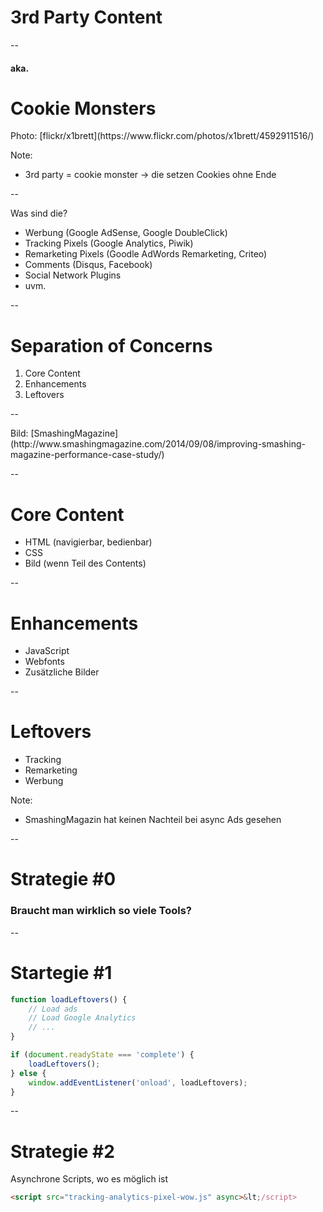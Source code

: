# 3rd Party Content

--

#### aka.
# Cookie Monsters

<!-- .slide: data-background="assets/4592911516_4d8e73977c_o.jpg" -->
<div class="attribution">Photo: [flickr/x1brett](https://www.flickr.com/photos/x1brett/4592911516/)</div>

Note:
- 3rd party = cookie monster -> die setzen Cookies ohne Ende

--

Was sind die?
- Werbung (Google AdSense, Google DoubleClick)
- Tracking Pixels (Google Analytics, Piwik)
- Remarketing Pixels (Goodle AdWords Remarketing, Criteo)
- Comments (Disqus, Facebook)
- Social Network Plugins
- uvm.

--

# Separation of Concerns

1. Core Content
1. Enhancements
1. Leftovers

--

<!-- .slide: data-background="assets/separation-concerns.png" -->
<div class="attribution">Bild: [SmashingMagazine](http://www.smashingmagazine.com/2014/09/08/improving-smashing-magazine-performance-case-study/)</div>

--

# Core Content

- HTML (navigierbar, bedienbar)
- CSS
- Bild (wenn Teil des Contents)

--

# Enhancements

- JavaScript
- Webfonts
- Zusätzliche Bilder

--

# Leftovers

- Tracking
- Remarketing
- Werbung

Note:
- SmashingMagazin hat keinen Nachteil bei async Ads gesehen

--

# Strategie #0

### Braucht man wirklich so viele Tools?

--

# Startegie #1

```JavaScript
function loadLeftovers() {
    // Load ads
    // Load Google Analytics
    // ...
}

if (document.readyState === 'complete') {
    loadLeftovers();
} else {
    window.addEventListener('onload', loadLeftovers);
}
```

--

# Strategie #2

Asynchrone Scripts, wo es möglich ist

```HTML
<script src="tracking-analytics-pixel-wow.js" async>&lt;/script>
```

